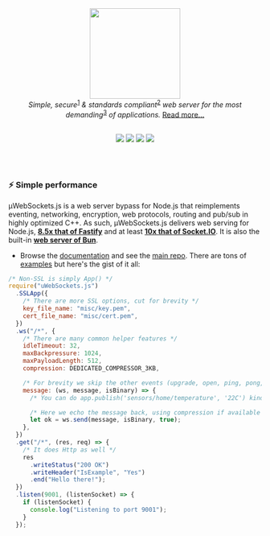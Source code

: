 <div align="center">
<img src="https://raw.githubusercontent.com/uNetworking/uWebSockets/master/misc/logo.svg" height="180" /><br>
<i>Simple, secure</i><sup><a href="https://github.com/NPM-Package-Jaykumar/uWebSockets/tree/master/fuzzing#fuzz-testing-of-various-parsers-and-mocked-examples">1</a></sup><i> & standards compliant</i><sup><a href="https://unetworking.github.io/uWebSockets.js/report.pdf">2</a></sup><i> web server for the most demanding</i><sup><a href="https://github.com/NPM-Package-Jaykumar/uWebSockets/tree/master/benchmarks#benchmark-driven-development">3</a></sup><i> of applications.</i> <a href="https://github.com/NPM-Package-Jaykumar/uWebSockets#readme">Read more...</a>
<br><br>

<a href="https://github.com/NPM-Package-Jaykumar/uWebSockets/releases"><img src="https://img.shields.io/github/v/release/uNetworking/uWebSockets.js"></a> <a href="https://bugs.chromium.org/p/oss-fuzz/issues/list?sort=-opened&can=1&q=proj:uwebsockets"><img src="https://oss-fuzz-build-logs.storage.googleapis.com/badges/uwebsockets.svg" /></a> <img src="https://img.shields.io/badge/downloads-70%20million-green" /> <img src="https://img.shields.io/badge/established-in%202016-green" />

</div>
<br><br>

### :zap: Simple performance

µWebSockets.js is a web server bypass for Node.js that reimplements eventing, networking, encryption, web protocols, routing and pub/sub in highly optimized C++. As such, µWebSockets.js delivers web serving for Node.js, **[8.5x that of Fastify](https://alexhultman.medium.com/serving-100k-requests-second-from-a-fanless-raspberry-pi-4-over-ethernet-fdd2c2e05a1e)** and at least **[10x that of Socket.IO](https://medium.com/swlh/100k-secure-websockets-with-raspberry-pi-4-1ba5d2127a23)**. It is also the built-in **[web server of Bun](https://bun.sh/)**.

- Browse the [documentation](https://unetworking.github.io/uWebSockets.js/generated/) and see the [main repo](https://github.com/NPM-Package-Jaykumar/uWebSockets). There are tons of [examples](examples) but here's the gist of it all:

```javascript
/* Non-SSL is simply App() */
require("uWebSockets.js")
  .SSLApp({
    /* There are more SSL options, cut for brevity */
    key_file_name: "misc/key.pem",
    cert_file_name: "misc/cert.pem",
  })
  .ws("/*", {
    /* There are many common helper features */
    idleTimeout: 32,
    maxBackpressure: 1024,
    maxPayloadLength: 512,
    compression: DEDICATED_COMPRESSOR_3KB,

    /* For brevity we skip the other events (upgrade, open, ping, pong, close) */
    message: (ws, message, isBinary) => {
      /* You can do app.publish('sensors/home/temperature', '22C') kind of pub/sub as well */

      /* Here we echo the message back, using compression if available */
      let ok = ws.send(message, isBinary, true);
    },
  })
  .get("/*", (res, req) => {
    /* It does Http as well */
    res
      .writeStatus("200 OK")
      .writeHeader("IsExample", "Yes")
      .end("Hello there!");
  })
  .listen(9001, (listenSocket) => {
    if (listenSocket) {
      console.log("Listening to port 9001");
    }
  });
```
